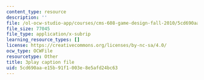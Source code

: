 ```yaml
---
content_type: resource
description: ''
file: /ol-ocw-studio-app/courses/cms-608-game-design-fall-2010/5cd690aae15b91f1003e8e5afd24bc63_68554.srt
file_size: 77045
file_type: application/x-subrip
learning_resource_types: []
license: https://creativecommons.org/licenses/by-nc-sa/4.0/
ocw_type: OCWFile
resourcetype: Other
title: 3play caption file
uid: 5cd690aa-e15b-91f1-003e-8e5afd24bc63
---
```

